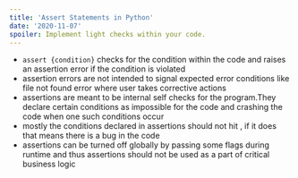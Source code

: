 ```yaml
---
title: 'Assert Statements in Python'
date: '2020-11-07'
spoiler: Implement light checks within your code.
---
```


- `assert {condition}` checks for the condition within the code and raises an assertion error if the condition is violated
- assertion errors are not intended to signal expected error conditions like file not found error where user takes corrective actions
- assertions are meant to be internal self checks for the program.They declare certain conditions as impossible for the code and crashing the code when one such conditions occur
- mostly the conditions declared in assertions should not hit , if it does that means there is a bug in the code
- assertions can be turned off globally by passing some flags during runtime and thus assertions should not be used as a part of critical business logic